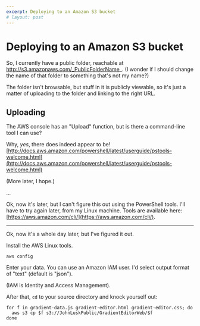 ```yaml
---
excerpt: Deploying to an Amazon S3 bucket
# layout: post
---
```


Deploying to an Amazon S3 bucket
================================

So, I currently have a public folder, reachable at http://s3.amazonaws.com/_PublicFolderName_.  (I wonder if I should
change the name of that folder to something that's not my name?)

The folder isn't browsable, but stuff in it is publicly viewable, so it's just a matter of uploading to the folder and
linking to the right URL.

Uploading
---------

The AWS console has an "Upload" function, but is there a command-line tool I can use?

Why, _yes_, there does indeed appear to be!
[http://docs.aws.amazon.com/powershell/latest/userguide/pstools-welcome.html](http://docs.aws.amazon.com/powershell/latest/userguide/pstools-welcome.html)

(More later, I hope.)

...

Ok, now it's later, but I can't figure this out using the PowerShell tools.  I'll have to try again later, from my Linux
machine.  Tools are available here: [https://aws.amazon.com/cli/](https://aws.amazon.com/cli/).

-----

Ok, now it's a whole day later, but I've figured it out.

Install the AWS Linux tools.

`aws config`

Enter your data.  You can use an Amazon IAM user.  I'd select output format of "text" (default is "json").

(IAM is Identity and Access Management).

After that, `cd` to your source directory and knock yourself out:

    for f in gradient-data.js gradient-editor.html gradient-editor.css; do
      aws s3 cp $f s3://JohnLuskPublic/GradientEditorWeb/$f
    done

